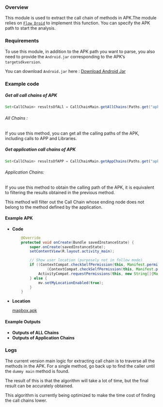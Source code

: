 ### Overview

This module is used to extract the call chain of methods in APK.The module relies on [```Flow Droid```]() to implement this function. You can specify the APK path to start the analysis.

### Requirements

To use this module, in addition to the APK path you want to parse, you also need to provide the ```Android.jar``` corresponding to the APK’s ```targetsdkversion```.

You can download ```Android.jar``` here : [Download Android Jar](https://github.com/CirQ/android-platforms)

### Example code

##### Get all call chains of APK

```java
Set<CallChain> resultsOfALl = CallChainMain.getAllChains(Paths.get("apks/mapbox.apk"),Paths.get("D:\\AndroidEnviorment\\androidJAR"));
```

###### All Chains :

If you use this method, you can get all the calling paths of the APK, including calls to APP and Libraries.

##### Get application call chains of APK

```javascript
Set<CallChain> resultsOfAPP = CallChainMain.getAppChains(Paths.get("apks/mapbox.apk"),Paths.get("D:\\AndroidEnviorment\\androidJAR"));
```

###### Application Chains:

If you use this method to obtain the calling path of the APK, it is equivalent to filtering the results obtained in the previous method.

This method will filter out the Call Chain whose ending node does not belong to the method defined by the application. 

#### Example APK

- **Code**

  ```java
      @Override
      protected void onCreate(Bundle savedInstanceState) {
          super.onCreate(savedInstanceState);
          setContentView(R.layout.activity_main);
  
          // Show user location (purposely not in follow mode)
          if ((ContextCompat.checkSelfPermission(this, Manifest.permission.ACCESS_COARSE_LOCATION) != PackageManager.PERMISSION_GRANTED) ||
                  (ContextCompat.checkSelfPermission(this, Manifest.permission.ACCESS_FINE_LOCATION) != PackageManager.PERMISSION_GRANTED)) {
              ActivityCompat.requestPermissions(this, new String[]{Manifest.permission.ACCESS_COARSE_LOCATION, Manifest.permission.ACCESS_FINE_LOCATION}, PERMISSIONS_LOCATION);
          } else {
              mv.setMyLocationEnabled(true);
          }
      }
  ```

- **Location**

  [mapbox.apk](https://github.com/wowhhh/CallChainExtractor/blob/master/apks/mapbox.apk)

#### Example Outputs

- **Outputs of ALL Chains**
- **Outputs of Application Chains**

### Logs

The current version main logic for extracting call chain is to traverse all the methods in the APK. For a single method, go back up to find the caller until the ```dummy main``` method is found.

The result of this is that the algorithm will take a lot of time, but the final result can be accurately obtained.

This algorithm is currently being optimized to make the time cost of finding the call chains lower.